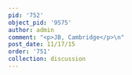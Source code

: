 ```yaml
---
pid: '752'
object_pid: '9575'
author: admin
comment: "<p>JB, Cambridge</p>\n"
post_date: 11/17/15
order: '751'
collection: discussion
---
```

